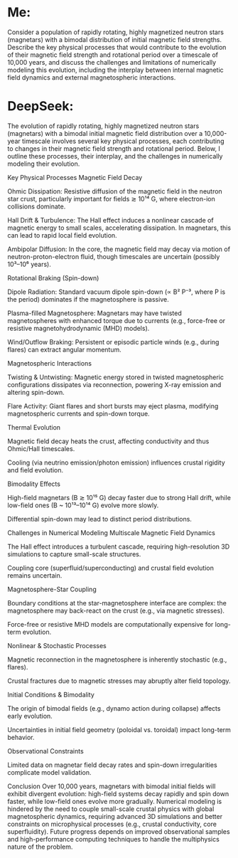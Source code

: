# Me:
Consider a population of rapidly rotating, highly magnetized neutron stars (magnetars) with a bimodal distribution of initial magnetic field strengths. Describe the key physical processes that would contribute to the evolution of their magnetic field strength and rotational period over a timescale of 10,000 years, and discuss the challenges and limitations of numerically modeling this evolution, including the interplay between internal magnetic field dynamics and external magnetospheric interactions.
# DeepSeek:
The evolution of rapidly rotating, highly magnetized neutron stars (magnetars) with a bimodal initial magnetic field distribution over a 10,000-year timescale involves several key physical processes, each contributing to changes in their magnetic field strength and rotational period. Below, I outline these processes, their interplay, and the challenges in numerically modeling their evolution.

Key Physical Processes
Magnetic Field Decay

Ohmic Dissipation: Resistive diffusion of the magnetic field in the neutron star crust, particularly important for fields ≳ 10¹⁴ G, where electron-ion collisions dominate.

Hall Drift & Turbulence: The Hall effect induces a nonlinear cascade of magnetic energy to small scales, accelerating dissipation. In magnetars, this can lead to rapid local field evolution.

Ambipolar Diffusion: In the core, the magnetic field may decay via motion of neutron-proton-electron fluid, though timescales are uncertain (possibly 10³–10⁶ years).

Rotational Braking (Spin-down)

Dipole Radiation: Standard vacuum dipole spin-down (∝ B² P⁻³, where P is the period) dominates if the magnetosphere is passive.

Plasma-filled Magnetosphere: Magnetars may have twisted magnetospheres with enhanced torque due to currents (e.g., force-free or resistive magnetohydrodynamic (MHD) models).

Wind/Outflow Braking: Persistent or episodic particle winds (e.g., during flares) can extract angular momentum.

Magnetospheric Interactions

Twisting & Untwisting: Magnetic energy stored in twisted magnetospheric configurations dissipates via reconnection, powering X-ray emission and altering spin-down.

Flare Activity: Giant flares and short bursts may eject plasma, modifying magnetospheric currents and spin-down torque.

Thermal Evolution

Magnetic field decay heats the crust, affecting conductivity and thus Ohmic/Hall timescales.

Cooling (via neutrino emission/photon emission) influences crustal rigidity and field evolution.

Bimodality Effects

High-field magnetars (B ≳ 10¹⁵ G) decay faster due to strong Hall drift, while low-field ones (B ~ 10¹³–10¹⁴ G) evolve more slowly.

Differential spin-down may lead to distinct period distributions.

Challenges in Numerical Modeling
Multiscale Magnetic Field Dynamics

The Hall effect introduces a turbulent cascade, requiring high-resolution 3D simulations to capture small-scale structures.

Coupling core (superfluid/superconducting) and crustal field evolution remains uncertain.

Magnetosphere-Star Coupling

Boundary conditions at the star-magnetosphere interface are complex: the magnetosphere may back-react on the crust (e.g., via magnetic stresses).

Force-free or resistive MHD models are computationally expensive for long-term evolution.

Nonlinear & Stochastic Processes

Magnetic reconnection in the magnetosphere is inherently stochastic (e.g., flares).

Crustal fractures due to magnetic stresses may abruptly alter field topology.

Initial Conditions & Bimodality

The origin of bimodal fields (e.g., dynamo action during collapse) affects early evolution.

Uncertainties in initial field geometry (poloidal vs. toroidal) impact long-term behavior.

Observational Constraints

Limited data on magnetar field decay rates and spin-down irregularities complicate model validation.

Conclusion
Over 10,000 years, magnetars with bimodal initial fields will exhibit divergent evolution: high-field systems decay rapidly and spin down faster, while low-field ones evolve more gradually. Numerical modeling is hindered by the need to couple small-scale crustal physics with global magnetospheric dynamics, requiring advanced 3D simulations and better constraints on microphysical processes (e.g., crustal conductivity, core superfluidity). Future progress depends on improved observational samples and high-performance computing techniques to handle the multiphysics nature of the problem.
